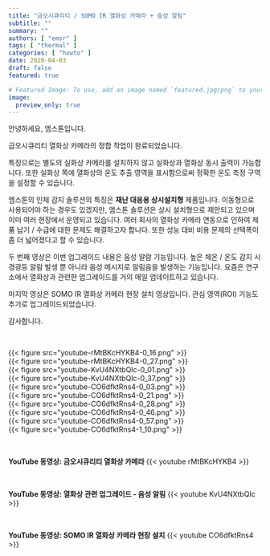 ```yaml
---
title: "금오시큐리티 / SOMO IR 열화상 카메라 + 음성 알림"
subtitle: ""
summary: ""
authors: [ "emsr" ]
tags: [ "thermal" ]
categories: [ "howto" ]
date: 2020-04-03
draft: false
featured: true

# Featured Image: To use, add an image named `featured.jpg/png` to your page's folder.
image:
  preview_only: true
---
```


안녕하세요, 엠스톤입니다.

금오시큐리티 열화상 카메라의 정합 작업이 완료되었습니다.

특징으로는 별도의 실화상 카메라를 설치하지 않고 실화상과 열화상 동시 출력이 가능합니다. 또한 실화상 쪽에 열화상의 온도 추출 영역을 표시함으로써 정확한 온도 측정 구역을 설정할 수 있습니다.

엠스톤의 인체 감지 솔루션의 특징은 **재난 대응용 상시설치형** 제품입니다. 이동형으로 사용되어야 하는 경우도 있겠지만, 엠스톤 솔루션은 상시 설치형으로 제안되고 있으며 이미 여러 현장에서 운영되고 있습니다. 여러 회사의 열화상 카메라 연동으로 인하여 제품 납기 / 수급에 대한 문제도 해결하고자 합니다. 또한 성능 대비 비용 문제의 선택폭이 좀 더 넓어졌다고 할 수 있습니다.

두 번째 영상은 이번 업그레이드 내용은 음성 알람 기능입니다. 높은 체온 / 온도 감지 시 경광등 알람 발생 뿐 아니라 음성 메시지로 알림음을 발생하는 기능입니다. 요즘은 연구소에서 열화상과 관련한 업그레이드를 거의 매일 업데이트하고 있습니다.

마지막 영상은 SOMO IR 열화상 카메라 현장 설치 영상입니다. 관심 영역(ROI) 기능도 추가로 업그레이드되었습니다.

감사합니다.

&nbsp;

<div class="container"><div class="row no-gutters">
<div class="col-sm-6">{{< figure src="youtube-rMtBKcHYKB4-0_16.png" >}}</div>
<div class="col-sm-6">{{< figure src="youtube-rMtBKcHYKB4-0_27.png" >}}</div>
<div class="col-sm-6">{{< figure src="youtube-KvU4NXtbQIc-0_01.png" >}}</div>
<div class="col-sm-6">{{< figure src="youtube-KvU4NXtbQIc-0_37.png" >}}</div>
<div class="col-sm-6">{{< figure src="youtube-CO6dfktRns4-0_03.png" >}}</div>
<div class="col-sm-6">{{< figure src="youtube-CO6dfktRns4-0_21.png" >}}</div>
<div class="col-sm-6">{{< figure src="youtube-CO6dfktRns4-0_28.png" >}}</div>
<div class="col-sm-6">{{< figure src="youtube-CO6dfktRns4-0_46.png" >}}</div>
<div class="col-sm-6">{{< figure src="youtube-CO6dfktRns4-0_57.png" >}}</div>
<div class="col-sm-6">{{< figure src="youtube-CO6dfktRns4-1_10.png" >}}</div>
</div></div>

&nbsp;

**YouTube 동영상: 금오시큐리티 열화상 카메라**
{{< youtube rMtBKcHYKB4 >}}

&nbsp;

**YouTube 동영상: 열화상 관련 업그레이드 - 음성 알림**
{{< youtube KvU4NXtbQIc >}}

&nbsp;

**YouTube 동영상: SOMO IR 열화상 카메라 현장 설치**
{{< youtube CO6dfktRns4 >}}
